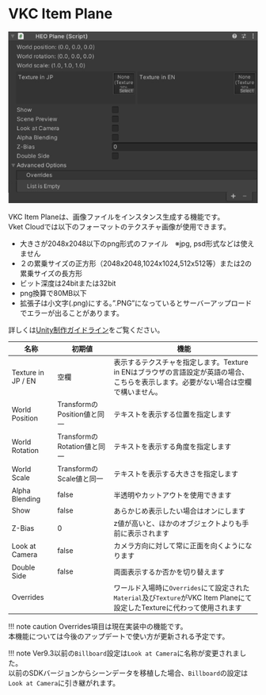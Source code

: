 # VKC Item Plane

![HEOPlane_1](img/HEOPlane_1.jpg)

VKC Item Planeは、画像ファイルをインスタンス生成する機能です。<br>
Vket Cloudでは以下のフォーマットのテクスチャ画像が使用できます。

- 大きさが2048x2048以下のpng形式のファイル　※jpg, psd形式などは使えません
- ２の累乗サイズの正方形（2048x2048,1024x1024,512x512等）または2の累乗サイズの長方形
- ビット深度は24bitまたは32bit
- png換算で80MB以下
- 拡張子は小文字(.png)にする。”.PNG”になっているとサーバーアップロードでエラーが出ることがあります。

詳しくは[Unity制作ガイドライン](../WorldMakingGuide/UnityGuidelines.md)をご覧ください。

| 名称 | 初期値 | 機能 |
| ----   | ---- | ---- |
| Texture in JP / EN | 空欄 | 表示するテクスチャを指定します。Texture in ENはブラウザの言語設定が英語の場合、こちらを表示します。必要がない場合は空欄で構いません。|
| World Position | TransformのPosition値と同一 | テキストを表示する位置を指定します |
| World Rotation | TransformのRotation値と同一 | テキストを表示する角度を指定します |
| World Scale | TransformのScale値と同一 | テキストを表示する大きさを指定します |
| Alpha Blending | false | 半透明やカットアウトを使用できます |
| Show | false | あらかじめ表示したい場合はオンにします |
| Z-Bias | 0 | z値が高いと、ほかのオブジェクトよりも手前に表示されます |
| Look at Camera | false | カメラ方向に対して常に正面を向くようになります |
| Double Side | false | 両面表示するか否かを切り替えます |
| Overrides | | ワールド入場時に`Overrides`にて設定された`Material`及び`Texture`がVKC Item Planeにて設定したTextureに代わって使用されます |

!!! note caution
    Overrides項目は現在実装中の機能です。<br>
    本機能については今後のアップデートで使い方が更新される予定です。

!!! note
    Ver9.3以前の`Billboard`設定は`Look at Camera`に名称が変更されました。<br>
    以前のSDKバージョンからシーンデータを移植した場合、`Billboard`の設定は`Look at Camera`に引き継がれます。